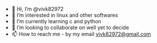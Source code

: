 - 👋 Hi, I’m @vivk82972
- 👀 I’m interested in linux and other softwares
- 🌱 I’m currently learning c and python
- 💞️ I’m looking to collaborate on well yet to decide
- 📫 How to reach me - by my email vivk82972@gmail.com

<!---
vivk82972/vivk82972 is a ✨ special ✨ repository because its `README.md` (this file) appears on your GitHub profile.
You can click the Preview link to take a look at your changes.
--->
